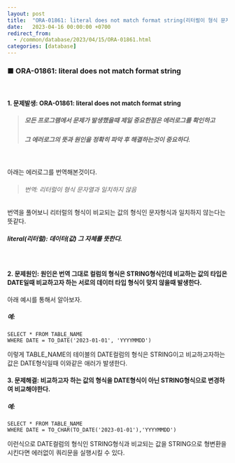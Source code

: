 ```yaml
---
layout: post
title:  "ORA-01861: literal does not match format string(리터럴이 형식 문자열과 일치하지 않음) 에러 원인과 해결방법"
date:   2023-04-16 00:00:00 +0700
redirect_from:
  - /common/database/2023/04/15/ORA-01861.html
categories: [database]
---
```


### ■ ORA-01861: literal does not match format string

<br />

#### 1. 문제발생: ORA-01861: literal does not match format string

> ##### 모든 프로그램에서 문제가 발생했을때 제일 중요한점은 에러로그를 확인하고
> #####  그 에러로그의 뜻과 원인을 정확히 파악 후 해결하는것이 중요하다.

<br />

아래는 에러로그를 번역해본것이다.
<br />

>###### 번역: 리터럴이 형식 문자열과 일치하지 않음

번역을 풀어보니 리터럴의 형식이 비교되는 값의 형식인 문자형식과 일치하지 않는다는 뜻같다.

##### literal(리터럴): 데이터(값) 그 자체를 뜻한다.

<br />

#### 2. 문제원인: 원인은 번역 그대로 컬럼의 형식은 STRING형식인데 비교하는 값의 타입은 DATE일때 비교하고자 하는 서로의 데이터 타입 형식이 맞지 않을때 발생한다.

아래 예시를 통해서 알아보자.

##### 예: 
~~~
SELECT * FROM TABLE_NAME 
WHERE DATE = TO_DATE('2023-01-01', 'YYYYMMDD')
~~~

이렇게 TABLE_NAME의 테이블의 DATE컬럼의 형식은 STRING이고 비교하고자하는 값은 DATE형식일때 이와같은 애러가 발생한다.

#### 3. 문제해결: 비교하고자 하는 값의 형식을 DATE형식이 아닌 STRING형식으로 변경하여 비교해야한다.

##### 예: 
~~~
SELECT * FROM TABLE_NAME 
WHERE DATE = TO_CHAR(TO_DATE('2023-01-01'),'YYYYMMDD')
~~~

이런식으로 DATE컬럼의 형식인 STRING형식과 비교되는 값을 STRING으로 형변환을 시킨다면 에러없이 쿼리문을 실행시킬 수 있다.